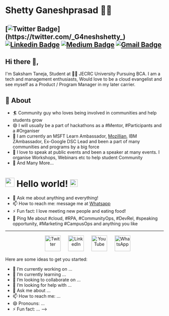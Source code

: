 
# Shetty Ganeshprasad 👨‍💻
[![Twitter Badge](https://img.shields.io/badge/-@_G4neshshetty_-1ca0f1?style=flat-square&labelColor=1ca0f1&logo=twitter&logoColor=white&link=https://twitter.com/_G4neshshetty_)](https://twitter.com/_G4neshshetty_) [![Linkedin Badge](https://img.shields.io/badge/-shettyganeshprasad-blue?style=flat-square&logo=Linkedin&logoColor=white&link=https://www.linkedin.com/in/shettyganeshprasad/)](https://www.linkedin.com/in/shettyganeshprasad/) [![Medium Badge](https://img.shields.io/badge/-@sakshamtaneja-03a57a?style=flat-square&labelColor=000000&logo=Medium&link=https://medium.com/@sakshamtaneja/)](https://medium.com/@sakshamtaneja/)
[![Gmail Badge](https://img.shields.io/badge/-sakshamtaneja7861@gmail.com-c14438?style=flat-square&logo=Gmail&logoColor=white&link=mailto:sakshamtaneja7861@gmail.com)](mailto:sakshamtaneja7861@gmail.com)
---
## Hi there 👋,           
I'm Saksham Taneja, Student at 👨‍💻 JECRC University Pursuing BCA.  I am a tech and management enthusiasts, Would love to be a cloud evangelist and see myself as a Product / Program Manager in my later carrier.  

## 🧐 About
- 🏄‍ Community guy who loves being involved in communities and help students grow
- 😄 I will usually be a part of hackathons as a #Mentor, #Participants and a #Organiser
- 🔭 I am currently an MSFT Learn Ambassador, [Mozillian](https://mozillians.org/en-US/u/tanejasaksham/), IBM ZAmbassador, Ex-Google DSC Lead and been a part of many communities and programs by a big force
- 🌱 I love to speak at public events and been a speaker at many events. I organise Workshops, Webinars etc to help student Community
- 👯 And Many More...


# <img src="https://github.com/TheDudeThatCode/TheDudeThatCode/blob/master/Assets/Hi.gif" width="29px"> Hello world!&nbsp;<img src="https://github.com/TheDudeThatCode/TheDudeThatCode/blob/master/Assets/Earth.gif" width="24px">

- 💬 Ask me about anything and everything! 
- 📫 How to reach me: message me at [Whatsapp](https://wa.me/919829599750)
- ⚡ Fun fact: I love meeting new people and eating food! 
- 💬 Ping Me about #cloud, #RPA, #CommunityOps, #DevRel, #speaking opportunity, #Marketing #CampusOps and anything you like
---
<!--
**sakshamtaneja21/sakshamtaneja21** is a ✨ _special_ ✨ repository because its `README.md` (this file) appears on your GitHub profile.

🤔

-->
<p align="center">
  <a href="https://twitter.com/sbis04"><img width="50" hspace="20" src="https://github.com/sbis04/sbis04/raw/master/images/twitter_ic.png" alt="Twitter" /></a>
  <a href="https://www.linkedin.com/in/sbis04"><img width="50" src="https://github.com/sbis04/sbis04/raw/master/images/linkedin_ic.png" alt="LinkedIn" /></a>
  <a href="https://www.youtube.com/channel/UCd1b8wa9b22phD5NuH-VPaA"><img width="50" hspace="20" src="https://github.com/sbis04/sbis04/raw/master/images/youtube_ic.png" alt="YouTube" /></a>   
  <a href="https://wa.me/918240931854"><img width="50" src="https://github.com/sbis04/sbis04/raw/master/images/whatsapp_ic.png" alt="WhatsApp" /></a>
</p>





Here are some ideas to get you started:

- 🔭 I’m currently working on ...
- 🌱 I’m currently learning ...
- 👯 I’m looking to collaborate on ...
- 🤔 I’m looking for help with ...
- 💬 Ask me about ...
- 📫 How to reach me: ...
- 😄 Pronouns: ...
- ⚡ Fun fact: ...
-->
